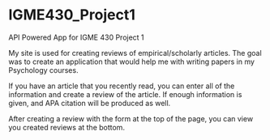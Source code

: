 # IGME430_Project1
API Powered App for IGME 430 Project 1

My site is used for creating reviews of empirical/scholarly articles. The goal was to create an application that would help me with writing papers in my Psychology courses.

If you have an article that you recently read, you can enter all of the information and create a review of the article. If enough information is given, and APA citation will be produced as well.

After creating a review with the form at the top of the page, you can view you created reviews at the bottom.
